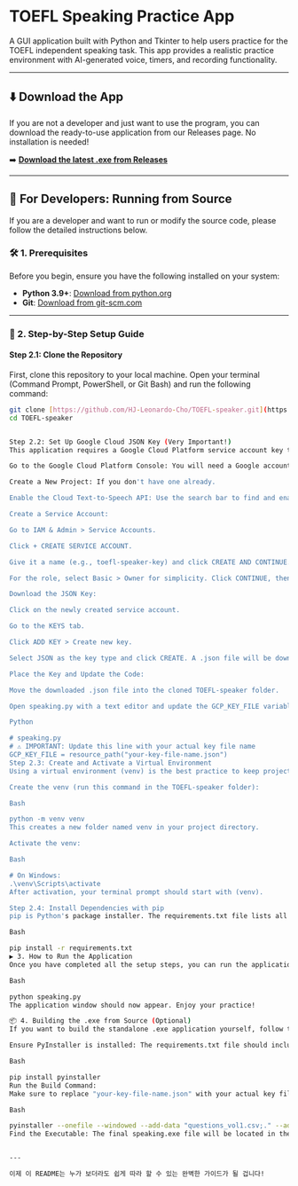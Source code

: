 # TOEFL Speaking Practice App

A GUI application built with Python and Tkinter to help users practice for the TOEFL independent speaking task. This app provides a realistic practice environment with AI-generated voice, timers, and recording functionality.



---

## ⬇️ Download the App

If you are not a developer and just want to use the program, you can download the ready-to-use application from our Releases page. No installation is needed!

➡️ **[Download the latest .exe from Releases](https://github.com/HJ-Leonardo-Cho/TOEFL-speaker/releases)**

---

## 📖 For Developers: Running from Source

If you are a developer and want to run or modify the source code, please follow the detailed instructions below.

### 🛠️ 1. Prerequisites

Before you begin, ensure you have the following installed on your system:
-   **Python 3.9+**: [Download from python.org](https://www.python.org/downloads/)
-   **Git**: [Download from git-scm.com](https://git-scm.com/downloads)

---

### 🚀 2. Step-by-Step Setup Guide

#### Step 2.1: Clone the Repository
First, clone this repository to your local machine. Open your terminal (Command Prompt, PowerShell, or Git Bash) and run the following command:
```bash
git clone [https://github.com/HJ-Leonardo-Cho/TOEFL-speaker.git](https://github.com/HJ-Leonardo-Cho/TOEFL-speaker.git)
cd TOEFL-speaker


Step 2.2: Set Up Google Cloud JSON Key (Very Important!)
This application requires a Google Cloud Platform service account key to use the Text-to-Speech API. This key is your private credential and should NEVER be shared publicly.

Go to the Google Cloud Platform Console: You will need a Google account.

Create a New Project: If you don't have one already.

Enable the Cloud Text-to-Speech API: Use the search bar to find and enable this API for your project.

Create a Service Account:

Go to IAM & Admin > Service Accounts.

Click + CREATE SERVICE ACCOUNT.

Give it a name (e.g., toefl-speaker-key) and click CREATE AND CONTINUE.

For the role, select Basic > Owner for simplicity. Click CONTINUE, then DONE.

Download the JSON Key:

Click on the newly created service account.

Go to the KEYS tab.

Click ADD KEY > Create new key.

Select JSON as the key type and click CREATE. A .json file will be downloaded immediately.

Place the Key and Update the Code:

Move the downloaded .json file into the cloned TOEFL-speaker folder.

Open speaking.py with a text editor and update the GCP_KEY_FILE variable with your exact filename.

Python

# speaking.py
# ⚠️ IMPORTANT: Update this line with your actual key file name
GCP_KEY_FILE = resource_path("your-key-file-name.json") 
Step 2.3: Create and Activate a Virtual Environment
Using a virtual environment (venv) is the best practice to keep project dependencies isolated.

Create the venv (run this command in the TOEFL-speaker folder):

Bash

python -m venv venv
This creates a new folder named venv in your project directory.

Activate the venv:

Bash

# On Windows:
.\venv\Scripts\activate
After activation, your terminal prompt should start with (venv).

Step 2.4: Install Dependencies with pip
pip is Python's package installer. The requirements.txt file lists all the necessary libraries for this project. Install them with a single command:

Bash

pip install -r requirements.txt
▶️ 3. How to Run the Application
Once you have completed all the setup steps, you can run the application from your terminal (make sure your virtual environment is still activated):

Bash

python speaking.py
The application window should now appear. Enjoy your practice!

📦 4. Building the .exe from Source (Optional)
If you want to build the standalone .exe application yourself, follow these additional steps.

Ensure PyInstaller is installed: The requirements.txt file should include pyinstaller. If not, install it:

Bash

pip install pyinstaller
Run the Build Command:
Make sure to replace "your-key-file-name.json" with your actual key filename.

Bash

pyinstaller --onefile --windowed --add-data "questions_vol1.csv;." --add-data "your-key-file-name.json;." speaking.py
Find the Executable: The final speaking.exe file will be located in the newly created dist folder.


---

이제 이 README는 누가 보더라도 쉽게 따라 할 수 있는 완벽한 가이드가 될 겁니다!
